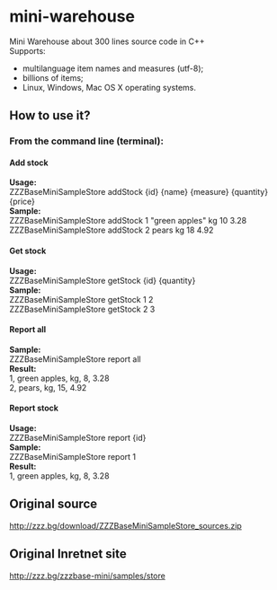 # mini-warehouse
Mini Warehouse about 300 lines source code in C++  
Supports:  
- multilanguage item names and measures (utf-8);  
- billions of items;  
- Linux, Windows, Mac OS X operating systems.  

## How to use it?
### From the command line (terminal):

#### Add stock
**Usage:**  
ZZZBaseMiniSampleStore addStock {id} {name} {measure} {quantity} {price}  
**Sample:**  
ZZZBaseMiniSampleStore addStock 1 "green apples" kg 10 3.28  
ZZZBaseMiniSampleStore addStock 2 pears kg 18 4.92  

#### Get stock
**Usage:**  
ZZZBaseMiniSampleStore getStock {id} {quantity}  
**Sample:**  
ZZZBaseMiniSampleStore getStock 1 2  
ZZZBaseMiniSampleStore getStock 2 3  

#### Report all
**Sample:**  
ZZZBaseMiniSampleStore report all  
**Result:**  
1, green apples, kg, 8, 3.28  
2, pears, kg, 15, 4.92  

#### Report stock
**Usage:**  
ZZZBaseMiniSampleStore report {id}  
**Sample:**  
ZZZBaseMiniSampleStore report 1  
**Result:**  
1, green apples, kg, 8, 3.28  


## Original source  
http://zzz.bg/download/ZZZBaseMiniSampleStore_sources.zip  

## Original Inretnet site  
http://zzz.bg/zzzbase-mini/samples/store  
